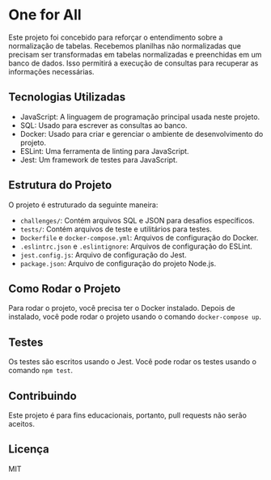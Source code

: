 # One for All

Este projeto foi concebido para reforçar o entendimento sobre a normalização de tabelas. Recebemos planilhas não normalizadas que precisam ser transformadas em tabelas normalizadas e preenchidas em um banco de dados. Isso permitirá a execução de consultas para recuperar as informações necessárias.

## Tecnologias Utilizadas

- JavaScript: A linguagem de programação principal usada neste projeto.
- SQL: Usado para escrever as consultas ao banco.
- Docker: Usado para criar e gerenciar o ambiente de desenvolvimento do projeto.
- ESLint: Uma ferramenta de linting para JavaScript.
- Jest: Um framework de testes para JavaScript.

## Estrutura do Projeto

O projeto é estruturado da seguinte maneira:

- `challenges/`: Contém arquivos SQL e JSON para desafios específicos.
- `tests/`: Contém arquivos de teste e utilitários para testes.
- `Dockerfile` e `docker-compose.yml`: Arquivos de configuração do Docker.
- `.eslintrc.json` e `.eslintignore`: Arquivos de configuração do ESLint.
- `jest.config.js`: Arquivo de configuração do Jest.
- `package.json`: Arquivo de configuração do projeto Node.js.

## Como Rodar o Projeto

Para rodar o projeto, você precisa ter o Docker instalado. Depois de instalado, você pode rodar o projeto usando o comando `docker-compose up`.

## Testes

Os testes são escritos usando o Jest. Você pode rodar os testes usando o comando `npm test`.

## Contribuindo

Este projeto é para fins educacionais, portanto, pull requests não serão aceitos.

## Licença

MIT
